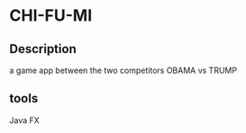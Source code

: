 # CHI-FU-MI

## Description 
a game app between the two competitors OBAMA vs TRUMP

## tools
Java FX
